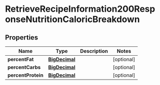 

# RetrieveRecipeInformation200ResponseNutritionCaloricBreakdown

## Properties

Name | Type | Description | Notes
------------ | ------------- | ------------- | -------------
**percentFat** | [**BigDecimal**](BigDecimal.md) |  |  [optional]
**percentCarbs** | [**BigDecimal**](BigDecimal.md) |  |  [optional]
**percentProtein** | [**BigDecimal**](BigDecimal.md) |  |  [optional]




